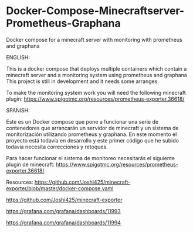# Docker-Compose-Minecraftserver-Prometheus-Graphana
Docker compose for a minecraft server with monitoring with prometheus and graphana

ENGLISH:

This is a docker compose that deploys multiple containers which contain a minecraft server and a monitoring system using prometheus and graphana
This project is still in development and it needs some arranges.

To make the monitoring system work you will need the following minecraft plugin: https://www.spigotmc.org/resources/prometheus-exporter.36618/

SPANISH:

Este es un Docker compose que pone a funcionar una serie de contenedores que arrancarán un servidor de minecraft y un sistema de monitorización utilizando prometheus y graphana.
En este momento el proyecto está todavía en desarrollo y este primer código que he subido todavía necesita correcciones y retoques.

Para hacer funcionar el sistema de monitoreo necesitarás el siguiente plugin de minecraft: https://www.spigotmc.org/resources/prometheus-exporter.36618/


Resources:
https://github.com/Joshi425/minecraft-exporter/blob/master/docker-compose.yaml

https://github.com/Joshi425/minecraft-exporter

https://grafana.com/grafana/dashboards/11993

https://grafana.com/grafana/dashboards/11994
